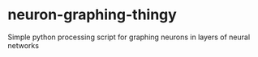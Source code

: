 # neuron-graphing-thingy
Simple python processing script for graphing neurons in layers of neural networks
